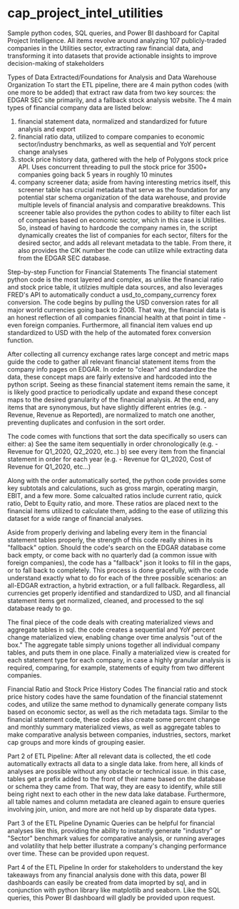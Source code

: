 # cap_project_intel_utilities
Sample python codes, SQL queries, and Power BI dashboard for Capital Project Intelligence. All items revolve around analyzing 107 publicly-traded companies in the Utilities sector, extracting raw financial data, and transforming it into datasets that provide actionable insights to improve decision-making of stakeholders


Types of Data Extracted/Foundations for Analysis and Data Warehouse Organization
To start the ETL pipeline, there are 4 main python codes (with one more to be added) that extract raw data from two key sources: the EDGAR SEC site primarily, and a fallback stock analysis website. The 4 main types of financial company data are listed below:
  1) financial statement data, normalized and standardized for future analysis and export
  2) financial ratio data, utilized to compare companies to economic sector/industry benchmarks, as well as sequential and YoY percent change analyses
  3) stock price history data, gathered with the help of Polygons stock price API.  Uses concurrent threading to pull the stock price for 3500+ companies going back 5 years in roughly 10 minutes
  4) company screener data; aside from having interesting metrics itself, this screener table has crucial metadata that serve as the foundation for any potential star schema organization of the data warehouse, and provide multiple levels of financial analysis and comparative breakdowns. This screener table also provides the python codes to ability to filter each list of companies based on economic sector, which in this case is Utilities. So, instead of having to hardcode the company names in, the script dynamically creates the list of companies for each sector, filters for the desired sector, and adds all relevant metadata to the table. From there, it also provides the CIK number the code can utilize while extracting data from the EDGAR SEC database.


Step-by-step Function for Financial Statements
The financial statement python code is the most layered and complex, as unlike the financial ratio and stock price table, it utilzies multiple data sources, and also leverages FRED's API to automatically conduct a usd_to_company_currency forex conversion. The code begins by pulling the USD conversion rates for all major world currencies going back to 2008. That way, the financial data is an honest reflection of all companies financial health at that point in time - even foreign companies. Furthermore, all financial item values end up standardized to USD with the help of the automated forex conversion function.

After collecting all currency exchange rates  large concept and metric maps guide the code to gather all relevant financial statement items from the company info pages on EDGAR. In order to "clean" and standardize the data, these concept maps are fairly extensive and hardcoded into the python script. Seeing as these financial statement items remain the same, it is likely good practice to periodically update and expand these concept maps to the desired granularity of the financial analysis. At the end, any items that are synonymous, but have slightly different entries (e.g. - Revenue, Revenue as Reported), are normalized to match one another, preventing duplicates and confusion in the sort order.

The code comes with functions that sort the data specifically so users can either:
a) See the same item sequentially in order chronologically (e.g. - Revenue for Q1_2020, Q2_2020, etc..)
b) see every item from the financial statement in order for each year (e.g. - Revenue for Q1_2020, Cost of Revenue for Q1_2020, etc...)

Along with the order automatically sorted, the python code provides some key subtotals and calculations, such as gross margin, operating margin, EBIT, and a few more.  Some calcualted ratios include current ratio, quick ratio, Debt to Equity ratio, and more.  These ratios are placed next to the financial items utilized to calculate them, adding to the ease of utilizing this dataset for a wide range of financial analyses.

Aside from properly deriving and labeling every item in the financial statement tables properly, the strength of this code really shines in its "fallback" option. Should the code's search on the EDGAR database come back empty, or come back with no quarterly dad (a common issue with foreign companies), the code has a "fallback" json it looks to fill in the gaps, or to fall back to completely. This process is done gracefully, with the code understand exactly what to do for each of the three possible scenarios: an all-EDGAR extraction, a hybrid extraction, or a full fallback.  Regardless, all currencies get properly identified and standardized to USD, and all financial statement items get normalized, cleaned, and processed to the sql database ready to go.

The final piece of the code deals with creating materialized views and aggregate tables in sql. the code creates a sequential and YoY percent change materialized view, enabling change over time analysis "out of the box." The aggregate table simply unions together all individual company tables, and puts them in one place. Finally a materialized view is created for each statement type for each company, in case a highly granular analysis is required, comparing, for example, statements of equity from two different companies.


Financial Ratio and Stock Price History Codes
The financial ratio and stock price history codes have the same foundation of the financial statemennt codes, and utilize the same method to dynamically generate company lists based on economic sector, as well as the rich metadata tags. Similar to the financial statement code, these codes also create some percent change and monthly summary materialized views, as well as aggregate tables to make comparative analysis between companies, industries, sectors, market cap groups and more kinds of grouping easier. 





Part 2 of ETL Pipeline:
After all relevant data is collected, the etl code automatically extracts all data to a single data lake.  from here, all kinds of analyses are possible without any obstacle or technical issue. in this case, tables get a prefix added to the front of their name based on the database or schema they came from.  That way, they are easy to identify, while still being right next to each other in the new data lake database. Furthermore, all table names and column metadata are cleaned again to ensure queries involving join, union, and more are not held up by disparate data types.


Part 3 of the ETL Pipeline
Dynamic Queries can be helpful for financial analyses like this, providing the ability to instantly generate "industry" or "Sector" benchmark values for comparative analysis, or running averages and volatility that help better illustrate a company's changing performance over time. These can be provided upon request.


Part 4 of the ETL Pipeline
In order for stakeholders to understand the key takeaways from any financial analysis done with this data, power BI dashboards can easily be created from data imoprted by sql, and in conjunction with python library like matplotlib and seaborn.  Like the SQL queries, this Power BI dashboard will gladly be provided upon request.

